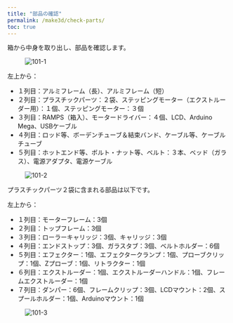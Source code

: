 ```yaml
---
title: "部品の確認"
permalink: /make3d/check-parts/
toc: true
---
```

箱から中身を取り出し、部品を確認します。

<figure>
  <img src="{{ '/assets/images/make3d/101/101-1.webp' | relative_url }}" alt="101-1">
</figure>

左上から：

- １列目：アルミフレーム（長）、アルミフレーム（短）
- ２列目：プラスチックパーツ：２袋、ステッピングモーター（エクストルーダー用）：１個、ステッピングモーター：３個
- ３列目：RAMPS（箱入）、モータードライバー：４個、LCD、Arduino Mega、USBケーブル
- ４列目：ロッド等、ボーデンチューブ＆結束バンド、ケーブル等、ケーブルチューブ
- ５列目：ホットエンド等、ボルト・ナット等、ベルト：３本、ベッド（ガラス）、電源アダプタ、電源ケーブル

<figure>
  <img src="{{ '/assets/images/make3d/101/101-2.webp' | relative_url }}" alt="101-2">
</figure>

プラスチックパーツ２袋に含まれる部品は以下です。

左上から：

- １列目：モーターフレーム：3個
- ２列目：トップフレーム：3個
- ３列目：ローラーキャリッジ：3個、キャリッジ：3個
- ４列目：エンドストップ：3個、ガラスタブ：3個、ベルトホルダー：6個
- ５列目：エフェクター：1個、エフェクタークランプ：1個、プローブクリップ：1個、Zプローブ：1個、リトラクター：1個
- ６列目：エクストルーダー：1個、エクストルーダーハンドル：1個、フレームエクストルーダー：1個
- ７列目：ダンパー：6個、フレームクリップ：3個、LCDマウント：2個、スプールホルダー：1個、Arduinoマウント：1個

<figure>
  <img src="{{ '/assets/images/make3d/101/101-3.png' | relative_url }}" alt="101-3">
</figure>
